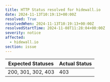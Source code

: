 ```yaml
---
title: HTTP Status resolved for hidewall.io
date: 2024-11-13T10:19:13+00:00Z
resolved: True
resolvedWhen: 2024-11-13T10:19:13+00:00Z
resolvedStartTime: 2024-11-08T11:28:04+00:00Z
severity: notice
affected:
  - hidewall.io
section: issue
---
```


| Expected Statuses | Actual Status  |
|-------------------|----------------|
| 200, 301, 302, 403 | 403 |
